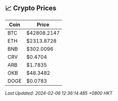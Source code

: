 ## 📈 Crypto Prices

| Coin | Price |
| ---- | ----- |
| BTC | $42808.2147 |
| ETH | $2313.8728 |
| BNB | $302.0096 |
| CRV | $0.4704 |
| ARB | $1.7835 |
| OKB | $48.3482 |
| DOGE | $0.0783 |

_Last Updated: 2024-02-06 12:36:14.485 +0800 HKT_